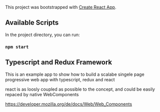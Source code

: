 This project was bootstrapped with [Create React App](https://github.com/facebook/create-react-app).

## Available Scripts

In the project directory, you can run:

### `npm start`

## Typescript and Redux Framework

This is an example app to show how to build a scalabe singele page progressive web app with typescript, redux and react

react is as loosly coupled as possible to the concept, and could be easily repaced by native WebComponents

https://developer.mozilla.org/de/docs/Web/Web_Components

